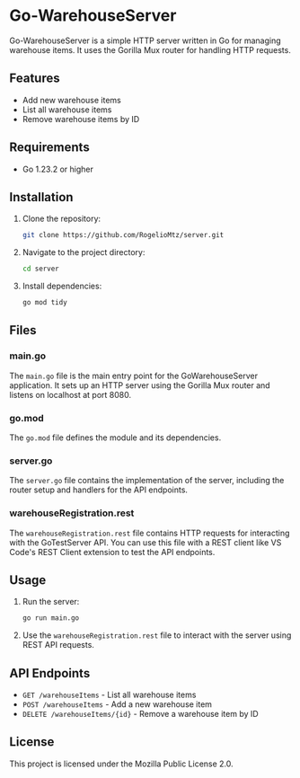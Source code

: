 # Go-WarehouseServer

Go-WarehouseServer is a simple HTTP server written in Go for managing warehouse items. It uses the Gorilla Mux router for handling HTTP requests.

## Features
- Add new warehouse items
- List all warehouse items
- Remove warehouse items by ID

## Requirements
- Go 1.23.2 or higher

## Installation
1. Clone the repository:
    ```sh
    git clone https://github.com/RogelioMtz/server.git
    ```
2. Navigate to the project directory:
    ```sh
    cd server
    ```
3. Install dependencies:
    ```sh
    go mod tidy
    ```

## Files

### main.go
The `main.go` file is the main entry point for the GoWarehouseServer application. It sets up an HTTP server using the Gorilla Mux router and listens on localhost at port 8080.

### go.mod
The `go.mod` file defines the module and its dependencies.

### server.go
The `server.go` file contains the implementation of the server, including the router setup and handlers for the API endpoints.

### warehouseRegistration.rest
The `warehouseRegistration.rest` file contains HTTP requests for interacting with the GoTestServer API. You can use this file with a REST client like VS Code's REST Client extension to test the API endpoints.

## Usage
1. Run the server:
    ```sh
    go run main.go
    ```
2. Use the `warehouseRegistration.rest` file to interact with the server using REST API requests.

## API Endpoints
- `GET /warehouseItems` - List all warehouse items
- `POST /warehouseItems` - Add a new warehouse item
- `DELETE /warehouseItems/{id}` - Remove a warehouse item by ID

## License
This project is licensed under the Mozilla Public License 2.0.
